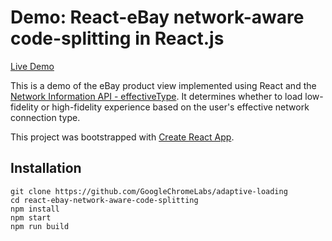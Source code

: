 
# Demo: React-eBay network-aware code-splitting in React.js

[Live Demo](https://adaptive-loading.web.app/react-ebay-network-aware-code-splitting)

This is a demo of the eBay product view implemented using React and the [Network Information API - effectiveType](https://developer.mozilla.org/en-US/docs/Web/API/NetworkInformation/effectiveType). It determines whether to load low-fidelity or high-fidelity experience based on the user's effective network connection type.

This project was bootstrapped with [Create React App](https://github.com/facebook/create-react-app).

## Installation
```
git clone https://github.com/GoogleChromeLabs/adaptive-loading
cd react-ebay-network-aware-code-splitting
npm install
npm start
npm run build
```
